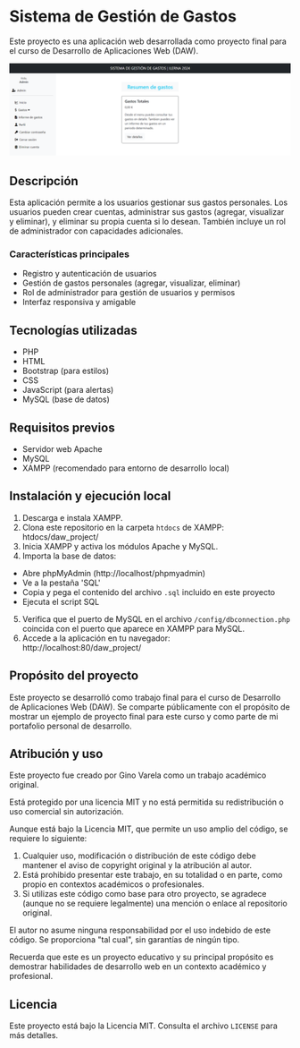 # Sistema de Gestión de Gastos

Este proyecto es una aplicación web desarrollada como proyecto final para el curso de Desarrollo de Aplicaciones Web (DAW).

![Imagen de la aplicación](./images/app_overview.png)

## Descripción

Esta aplicación permite a los usuarios gestionar sus gastos personales. Los usuarios pueden crear cuentas, administrar sus gastos (agregar, visualizar y eliminar), y eliminar su propia cuenta si lo desean. También incluye un rol de administrador con capacidades adicionales.

### Características principales

- Registro y autenticación de usuarios
- Gestión de gastos personales (agregar, visualizar, eliminar)
- Rol de administrador para gestión de usuarios y permisos
- Interfaz responsiva y amigable

## Tecnologías utilizadas

- PHP
- HTML
- Bootstrap (para estilos)
- CSS
- JavaScript (para alertas)
- MySQL (base de datos)

## Requisitos previos

- Servidor web Apache
- MySQL
- XAMPP (recomendado para entorno de desarrollo local)

## Instalación y ejecución local

1. Descarga e instala XAMPP.
2. Clona este repositorio en la carpeta `htdocs` de XAMPP: htdocs/daw_project/
3. Inicia XAMPP y activa los módulos Apache y MySQL.
4. Importa la base de datos:

- Abre phpMyAdmin (http://localhost/phpmyadmin)
- Ve a la pestaña 'SQL'
- Copia y pega el contenido del archivo `.sql` incluido en este proyecto
- Ejecuta el script SQL

5. Verifica que el puerto de MySQL en el archivo `/config/dbconnection.php` coincida con el puerto que aparece en XAMPP para MySQL.
6. Accede a la aplicación en tu navegador: http://localhost:80/daw_project/

## Propósito del proyecto

Este proyecto se desarrolló como trabajo final para el curso de Desarrollo de Aplicaciones Web (DAW). Se comparte públicamente con el propósito de mostrar un ejemplo de proyecto final para este curso y como parte de mi portafolio personal de desarrollo.

## Atribución y uso

Este proyecto fue creado por Gino Varela como un trabajo académico original.

Está protegido por una licencia MIT y no está permitida su redistribución o uso comercial sin autorización.

Aunque está bajo la Licencia MIT, que permite un uso amplio del código, se requiere lo siguiente:

1. Cualquier uso, modificación o distribución de este código debe mantener el aviso de copyright original y la atribución al autor.
2. Está prohibido presentar este trabajo, en su totalidad o en parte, como propio en contextos académicos o profesionales.
3. Si utilizas este código como base para otro proyecto, se agradece (aunque no se requiere legalmente) una mención o enlace al repositorio original.

El autor no asume ninguna responsabilidad por el uso indebido de este código. Se proporciona "tal cual", sin garantías de ningún tipo.

Recuerda que este es un proyecto educativo y su principal propósito es demostrar habilidades de desarrollo web en un contexto académico y profesional.

## Licencia

Este proyecto está bajo la Licencia MIT. Consulta el archivo `LICENSE` para más detalles.
